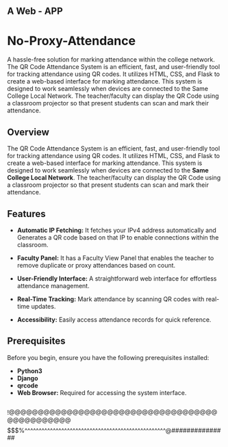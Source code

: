 ## A Web - APP


# No-Proxy-Attendance

A hassle-free solution for marking attendance within the college network.
The QR Code Attendance System is an efficient, fast, and user-friendly tool for tracking attendance using QR codes. It utilizes HTML, CSS, and Flask to create a web-based interface for marking attendance. This system is designed to work seamlessly when devices are connected to the Same College Local Network.
The teacher/faculty can display the QR Code using a classroom projector so that present students can scan and mark their attendance.

##

## Overview

The QR Code Attendance System is an efficient, fast, and user-friendly tool for tracking attendance using QR codes. It utilizes HTML, CSS, and Flask to create a web-based interface for marking attendance. This system is designed to work seamlessly when devices are connected to the **Same College Local Network**.
The teacher/faculty can display the QR Code using a classroom projector so that present students can scan and mark their attendance.

###

## Features

- **Automatic IP Fetching:** It fetches your IPv4 address automatically and Generates a QR code based on that IP to enable connections within the classroom.
- **Faculty Panel:** It has a Faculty View Panel that enables the teacher to remove duplicate or proxy attendances based on count.
- **User-Friendly Interface:** A straightforward web interface for effortless attendance management.
- **Real-Time Tracking:** Mark attendance by scanning QR codes with real-time updates.
- **Accessibility:** Easily access attendance records for quick reference.
  
  ###


## Prerequisites

Before you begin, ensure you have the following prerequisites installed:

- **Python3**
- **Django**
- **qrcode**
- **Web Browser:** Required for accessing the system interface.

##

!@@@@@@@@@@@@@@@@@@@@@@@@@@@@@@@@@@@@@@@@@@@@@@@$$$$$$$$$$$$$$$$$$$$$$$$$$$$$$$$$$$$$$$$$$$%^^^^^^^^^^^^^^^^^^^^^^^^^^^^^^^^^^^^^^^^^^^^^^^^^^@###############
